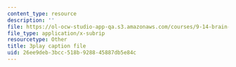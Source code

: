 ```yaml
---
content_type: resource
description: ''
file: https://ol-ocw-studio-app-qa.s3.amazonaws.com/courses/9-14-brain-structure-and-its-origins-spring-2014/26ee9deb3bcc518b928845887db5e84c_555143.vtt
file_type: application/x-subrip
resourcetype: Other
title: 3play caption file
uid: 26ee9deb-3bcc-518b-9288-45887db5e84c
---
```

